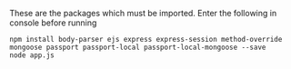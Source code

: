 


These are the packages which must be imported.
Enter the following in console before running 


```
npm install body-parser ejs express express-session method-override mongoose passport passport-local passport-local-mongoose --save
node app.js
```
